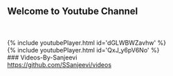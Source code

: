 ## Welcome to Youtube Channel


<br><br>{% include youtubePlayer.html id='dGLWBWZavhw' %}<br>{% include youtubePlayer.html id='QxJ_y6pV6No' %}<br>### Videos-By-Sanjeevi <br>https://github.com/SSanjeevi/videos


